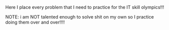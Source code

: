 Here I place every problem that I need to practice for the IT skill olympics!!! 

NOTE: i am NOT talented enough to solve shit on my own so I practice doing them over and over!!!! 
